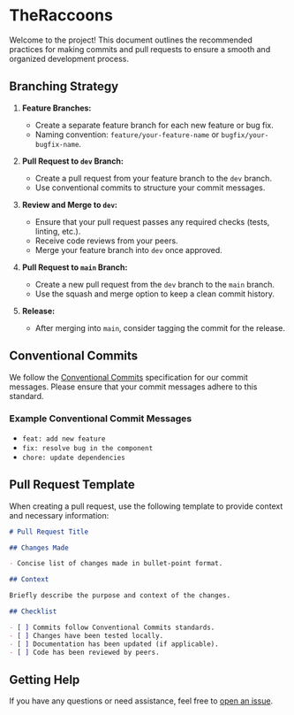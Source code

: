 # TheRaccoons

Welcome to the project! This document outlines the recommended practices for making commits and pull requests to ensure a smooth and organized development process.

## Branching Strategy

1. **Feature Branches:**
   - Create a separate feature branch for each new feature or bug fix.
   - Naming convention: `feature/your-feature-name` or `bugfix/your-bugfix-name`.

2. **Pull Request to `dev` Branch:**
   - Create a pull request from your feature branch to the `dev` branch.
   - Use conventional commits to structure your commit messages.

3. **Review and Merge to `dev`:**
   - Ensure that your pull request passes any required checks (tests, linting, etc.).
   - Receive code reviews from your peers.
   - Merge your feature branch into `dev` once approved.

4. **Pull Request to `main` Branch:**
   - Create a new pull request from the `dev` branch to the `main` branch.
   - Use the squash and merge option to keep a clean commit history.

5. **Release:**
   - After merging into `main`, consider tagging the commit for the release.

## Conventional Commits

We follow the [Conventional Commits](https://www.conventionalcommits.org/) specification for our commit messages. Please ensure that your commit messages adhere to this standard.

### Example Conventional Commit Messages

- `feat: add new feature`
- `fix: resolve bug in the component`
- `chore: update dependencies`

## Pull Request Template

When creating a pull request, use the following template to provide context and necessary information:

```markdown
# Pull Request Title

## Changes Made

- Concise list of changes made in bullet-point format.

## Context

Briefly describe the purpose and context of the changes.

## Checklist

- [ ] Commits follow Conventional Commits standards.
- [ ] Changes have been tested locally.
- [ ] Documentation has been updated (if applicable).
- [ ] Code has been reviewed by peers.
```

## Getting Help

If you have any questions or need assistance, feel free to [open an issue](https://github.com/mihaildanilov/TheRaccoons/issues).
